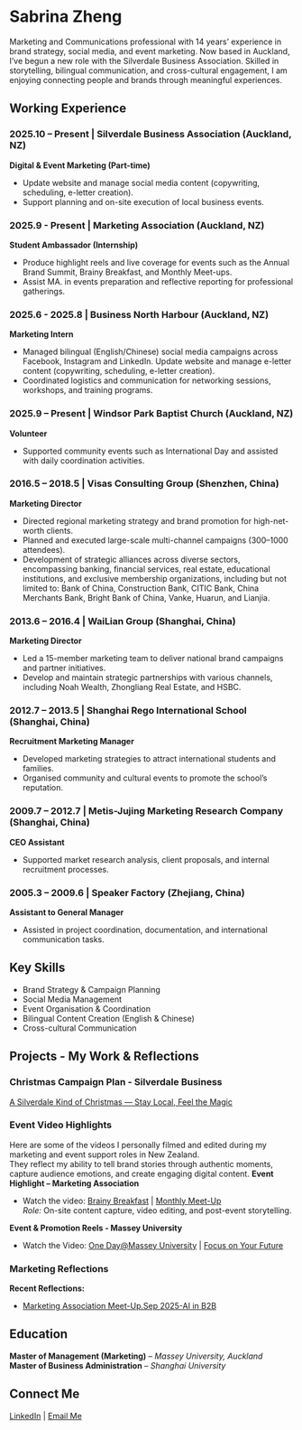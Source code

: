 #   Sabrina Zheng
Marketing and Communications professional with 14 years’ experience in brand strategy, social media, and event marketing. 
Now based in Auckland, I’ve begun a new role with the Silverdale Business Association. Skilled in storytelling, bilingual communication, and cross-cultural engagement, I am enjoying connecting people and brands through meaningful experiences.

##  Working Experience  
### **2025.10 – Present | Silverdale Business Association (Auckland, NZ)**
**Digital & Event Marketing (Part-time)**  
- Update website and manage social media content (copywriting, scheduling, e-letter creation).  
- Support planning and on-site execution of local business events.  

### **2025.9 - Present | Marketing Association (Auckland, NZ)**
**Student Ambassador (Internship)**  
- Produce highlight reels and live coverage for events such as the Annual Brand Summit, Brainy Breakfast, and Monthly Meet-ups.  
- Assist MA. in events preparation and reflective reporting for professional gatherings.  

### **2025.6 - 2025.8 | Business North Harbour (Auckland, NZ)**
**Marketing Intern**  
- Managed bilingual (English/Chinese) social media campaigns across Facebook, Instagram and LinkedIn. Update website and manage e-letter content (copywriting, scheduling, e-letter creation).  
- Coordinated logistics and communication for networking sessions, workshops, and training programs.  

### **2025.9 – Present | Windsor Park Baptist Church (Auckland, NZ)**
**Volunteer**  
- Supported community events such as International Day and assisted with daily coordination activities.  

### **2016.5 – 2018.5 | Visas Consulting Group (Shenzhen, China)**
**Marketing Director**  
- Directed regional marketing strategy and brand promotion for high-net-worth clients.  
- Planned and executed large-scale multi-channel campaigns (300–1000 attendees).  
- Development of strategic alliances across diverse sectors, encompassing banking, financial services, real estate, educational institutions, and exclusive membership organizations, including but not limited to: Bank of China, Construction Bank, CITIC Bank, China Merchants Bank, Bright Bank of China, Vanke, Huarun, and Lianjia.

### **2013.6 – 2016.4 | WaiLian Group (Shanghai, China)**
**Marketing Director**  
- Led a 15-member marketing team to deliver national brand campaigns and partner initiatives.  
- Develop and maintain strategic partnerships with various channels, including Noah Wealth, Zhongliang Real Estate, and
HSBC. 

### **2012.7 – 2013.5 | Shanghai Rego International School (Shanghai, China)**
**Recruitment Marketing Manager**  
- Developed marketing strategies to attract international students and families.  
- Organised community and cultural events to promote the school’s reputation.  

### **2009.7 – 2012.7 | Metis-Jujing Marketing Research Company (Shanghai, China)**
**CEO Assistant**  
- Supported market research analysis, client proposals, and internal recruitment processes.  

### **2005.3 – 2009.6 | Speaker Factory (Zhejiang, China)**
**Assistant to General Manager**  
- Assisted in project coordination, documentation, and international communication tasks.  

## Key Skills
- Brand Strategy & Campaign Planning  
- Social Media Management  
- Event Organisation & Coordination  
- Bilingual Content Creation (English & Chinese)  
- Cross-cultural Communication

## Projects - My Work & Reflections

### Christmas Campaign Plan - Silverdale Business
[A Silverdale Kind of Christmas — Stay Local, Feel the Magic](https://drive.google.com/file/d/1UrOVsrUfsQfZXdC0BzS7xNe6NyfbT4c8/view?usp=sharing)

### Event Video Highlights
Here are some of the videos I personally filmed and edited during my marketing and event support roles in New Zealand.  
They reflect my ability to tell brand stories through authentic moments, capture audience emotions, and create engaging digital content.
**Event Highlight – Marketing Association**  
- Watch the video:
[Brainy Breakfast](https://youtube.com/shorts/FfgbySwHwzM?feature=share)  | [Monthly Meet-Up](https://youtube.com/shorts/CeO3JJ_VcGY?feature=share)  
*Role:* On-site content capture, video editing, and post-event storytelling.  

**Event & Promotion Reels - Massey University**
- Watch the Video:
[One Day@Massey University](https://youtube.com/shorts/hMHBeS45_vw?feature=share) | [Focus on Your Future](https://youtube.com/shorts/IdSLhxBmZIM?feature=share)

### Marketing Reflections
**Recent Reflections:**  
- [Marketing Association Meet-Up.Sep 2025-AI in B2B](https://drive.google.com/file/d/1znP0DhSnTlGgMJ1qAKVKE-4QfbdkIPO5/view?usp=sharing)  

##  Education
**Master of Management (Marketing)** – *Massey University, Auckland*  
**Master of Business Administration** – *Shanghai University*  
 
##  Connect Me 
[LinkedIn](https://www.linkedin.com/in/sabrina-yan-zheng/) | [Email Me](mailto:sabrinaz0603@gmail.com)
